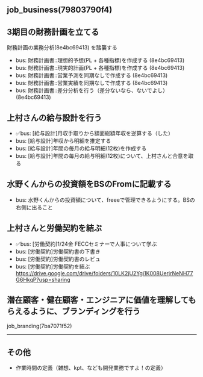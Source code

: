 job_business(79803790f4)
---

## 3期目の財務計画を立てる
財務計画の業務分析(8e4bc69413) を踏襲する

- bus: 財務計画書::理想的予想(PL + 各種指標)を作成する (8e4bc69413)
- bus: 財務計画書::現実的計画(PL + 各種指標)を作成する (8e4bc69413)
- bus: 財務計画書::営業予測を同期なしで作成する (8e4bc69413)
- bus: 財務計画書::営業実績を同期なしで作成する (8e4bc69413)
- bus: 財務計画書::差分分析を行う（差分ないなら、ないでよし） (8e4bc69413)

## 上村さんの給与設計を行う
- ✅bus: [給与設計]月収手取りから額面総額年収を逆算する（した）
- bus: [給与設計]年収から明細を推定する
- bus: [給与設計]年間の毎月の給与明細(12枚)を作成する
- bus: [給与設計]年間の毎月の給与明細(12枚)について、上村さんと合意を取る


## 水野くんからの投資額をBSのFromに記載する
- bus: 水野くんからの投資額について、freeeで管理できるようにする。BSの右側に出ること

## 上村さんと労働契約を結ぶ
- ✅bus: [労働契約]1/24金 FECCセミナーで人事について学ぶ
- bus: [労働契約]労働契約書の下書き
- bus: [労働契約]労働契約書のレビュ
- bus: [労働契約]労働契約を結ぶ
https://drive.google.com/drive/folders/10LK2jU2Ygi1K008UerjrNeNH77G6HkqP?usp=sharing


## 潜在顧客・健在顧客・エンジニアに価値を理解してもらえるように、ブランディングを行う
job_branding(7ba7071f52)

---
## その他
- 作業時間の定義（雑想、kpt、なども開発業務ですよ！の定義）